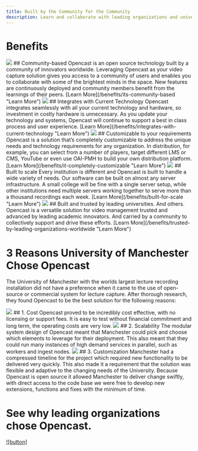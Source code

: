 ```yaml
---
title: Built by the Community for the Community
description: Learn and collaborate with leading organizations and universities worldwide. Opencast helps you build custom video capture solutions.
---
```


# Benefits

<img class="feature-image-left" src="http://www.opencast.org/wp-content/uploads/2015/02/community.jpg">
## Community-based
Opencast is an open source technology built by a community of innovators worldwide. Leveraging Opencast as your video capture solution gives you access to a community of users and enables you to collaborate with some of the brightest minds in the space. New features are continuously deployed and community members benefit from the learnings of their peers.
[Learn More](/benefits/its-community-based "Learn More")

<img class="feature-image-right" src="http://www.opencast.org/wp-content/uploads/2015/02/integrates.jpg">
## Integrates with Current Technology
Opencast integrates seamlessly with all your current technology and hardware, so investment in costly hardware is unnecessary. As you update your technology and systems, Opencast will continue to support a best in class process and user experience.
[Learn More](/benefits/integrates-with-current-technology "Learn More")

<img class="feature-image-left" src="http://www.opencast.org/wp-content/uploads/2015/02/custom.jpg">
## Customizable to your requirements
Opencast is a solution that’s completely customizable to address the unique needs and technology requirements for any organization. In distribution, for example, you can select from a number of players, target different LMS or CMS, YouTube or even use OAI-PMH to build your own distribution platform.
[Learn More](/benefits/it-completely-customizable "Learn More")

<img class="feature-image-right" src="http://www.opencast.org/wp-content/uploads/2015/02/scale.pngg">  
## Built to scale
Every institution is different and Opencast is built to handle a wide variety of needs. Our software can be built on almost any server infrastructure. A small college will be fine with a single server setup, while other institutions need multiple servers working together to serve more than a thousand recordings each week.
[Learn More](/benefits/built-for-scale "Learn More")

<img class="feature-image-left" src="http://www.opencast.org/wp-content/uploads/2015/02/trusted.png">
## Built and trusted by leading universities. And others.
Opencast is a versatile solution for video management trusted and advanced by leading academic innovators. And carried by a community to collectively support and drive these efforts.
[Learn More](/benefits/trusted-by-leading-organizations-worldwide "Learn More")

# 3 Reasons University of Manchester Chose Opencast
The University of Manchester with the worlds largest lecture recording installation did not have a preference when it came to the use of open-source or commercial system for lecture capture. After thorough research, they found Opencast to be the best solution for the following reasons:

<img class="feature-image-left" src="http://www.opencast.org/wp-content/uploads/2015/08/cost-2.jpg">
## 1. Cost
Opencast proved to be incredibly cost effective, with no licensing or support fees. It is easy to test without financial commitment and long term, the operating costs are very low.

<img class="feature-image-right" src="http://www.opencast.org/wp-content/uploads/2015/07/scalability-2.jpg">
## 2. Scalability
The modular system design of Opencast meant that Manchester could pick and choose which elements to leverage for their deployment. This also meant that they could run many instances of high demand services in parallel, such as workers and ingest nodes.

<img class="feature-image-left" src="http://www.opencast.org/wp-content/uploads/2015/08/custom-2.jpg">
## 3. Customization
Manchester had a compressed timeline for the project which required new functionality to be delivered very quickly. This also made it a requirement that the solution was flexible and adaptive to the changing needs of the University. Because Opencast is open source it allowed Manchester to deliver change swiftly, with direct access to the code base we were free to develop new extensions, functions and fixes with the minimum of time.

# See why leading organizations chose Opencast.
[![button]](/users)